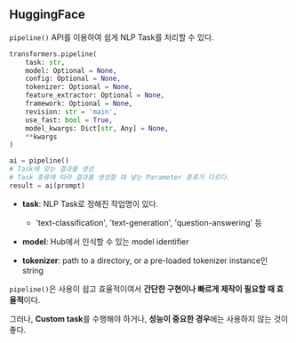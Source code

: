 ## HuggingFace

`pipeline()` API를 이용하여 쉽게 NLP Task를 처리할 수 있다.

```python
transformers.pipeline(
    task: str,
    model: Optional = None,
    config: Optional = None,
    tokenizer: Optional = None,
    feature_extractor: Optional = None,
    framework: Optional = None,
    revision: str = 'main',
    use_fast: bool = True,
    model_kwargs: Dict[str, Any] = None,
    **kwargs
)

ai = pipeline()
# Task에 맞는 결과를 생성
# Task 종류에 따라 결과를 생성할 때 넣는 Parameter 종류가 다르다.
result = ai(prompt)
```

- **task**: NLP Task로 정해진 작업명이 있다.

    - 'text-classification', 'text-generation', 'question-answering' 등
- **model**: Hub에서 인식할 수 있는 model identifier
- **tokenizer**: path to a directory, or a pre-loaded tokenizer instance인 string

`pipeline()`은 사용이 쉽고 효율적이여서 **간단한 구현이나 빠르게 제작이 필요할 때 효율적**이다.

그러나, **Custom task**를 수행해야 하거나, **성능이 중요한 경우**에는 사용하지 않는 것이 좋다.
